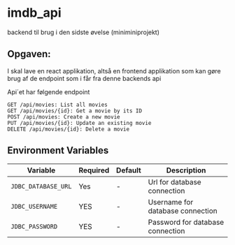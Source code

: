 # imdb_api
backend til brug i den sidste øvelse (miniminiprojekt)

## Opgaven:
I skal lave en react applikation, altså en frontend applikation som kan gøre brug af de endpoint som i får fra denne backends api 

Api´et har følgende endpoint

    GET /api/movies: List all movies
    GET /api/movies/{id}: Get a movie by its ID
    POST /api/movies: Create a new movie
    PUT /api/movies/{id}: Update an existing movie
    DELETE /api/movies/{id}: Delete a movie

## Environment Variables
| Variable            | Required | Default | Description                      |
|---------------------|----------|---------|----------------------------------|
| `JDBC_DATABASE_URL` | Yes      | -       | Url for database connection      |
| `JDBC_USERNAME`     | YES      | -       | Username for database connection |
| `JDBC_PASSWORD`     | YES      | -       | Password for database connection |


